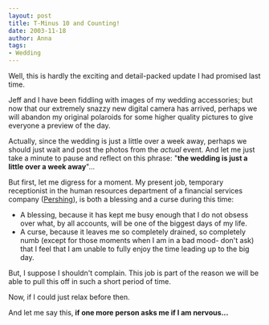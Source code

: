 ```yaml
---
layout: post
title: T-Minus 10 and Counting!
date: 2003-11-18
author: Anna
tags:
- Wedding
---
```


<p>Well, this is hardly the exciting and detail-packed update I had
promised last time.</p>
<p>Jeff and I have been fiddling with images of my wedding accessories;
but now that our extremely snazzy new digital camera has arrived,
perhaps we will abandon my original polaroids for some higher quality
pictures to give everyone a preview of the day.</p>
<p>Actually, since the wedding is just a little over a week away,
perhaps we should just wait and post the photos from the <i>actual</i>
event. And let me just take a minute to pause and reflect on this
phrase: "<b>the wedding is just a little over a week away</b>"...</p>
<p>But first, let me digress for a moment. My present job, temporary
receptionist in the human resources department of a financial services
company (<a href="http://www.pershing.com">Pershing</a>), is both a
blessing and a curse during this time:</p>
<ul>
	<li>A blessing, because it has kept me busy enough that I do not
	obsess over what, by all accounts, will be one of the biggest days
	of my life.</li>
	<li>A curse, because it leaves me so completely drained, so
	completely numb (except for those moments when I am in a bad mood-
	don't ask) that I feel that I am unable to fully enjoy the time
	leading up to the big day.</li>
</ul>
<p>But, I suppose I shouldn't complain. This job is part of the reason
we will be able to pull this off in such a short period of time.</p>
<p>Now, if I could just relax before then.</p>
<p>And let me say this,<b> if one more person asks me if I am
nervous...</b></p>